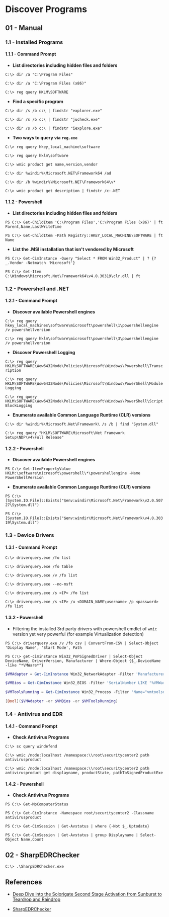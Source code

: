 # Discover Programs

## 01 - Manual

### 1.1 - Installed Programs

#### 1.1.1 - Command Prompt

- **List directories including hidden files and folders**

`C:\> dir /a "C:\Program Files"`

`C:\> dir /a "C:\Program Files (x86)"`

`C:\> reg query HKLM\SOFTWARE`

- **Find a specific program**

`C:\> dir /s /b c:\ | findstr "explorer.exe"`

`C:\> dir /s /b c:\ | findstr "jucheck.exe"`

`C:\> dir /s /b c:\ | findstr "iexplore.exe"`

- **Two ways to query via `reg.exe`**

`C:\> reg query hkey_local_machine\software`

`C:\> reg query hklm\software`

`C:\> wmic product get name,version,vendor`

`C:\> dir %windir%\Microsoft.NET\Framework64 /ad`

`C:\> dir /b %windir%\Microsoft.NET\Framework64\v*`

`C:\> wmic product get description | findstr /c:.NET`

#### 1.1.2 - Powershell

- **List directories including hidden files and folders**

`PS C:\> Get-ChildItem 'C:\Program Files','C:\Program Files (x86)' | ft Parent,Name,LastWriteTime`

`PS C:\> Get-ChildItem -Path Registry::HKEY_LOCAL_MACHINE\SOFTWARE | ft Name`

- **List the .MSI installation that isn't vendored by Microsoft**

`PS C:\> Get-CimInstance -Query "Select * FROM Win32_Product" | ? {?_.Vendor -Notmatch 'Microsoft'}`

`PS C:\> Get-Item C:\Windows\Microsoft.Net\Framework64\v4.0.30319\clr.dll | ft`

### 1.2 - Powershell and .NET

#### 1.2.1 - Command Prompt

- **Discover available Powershell engines**

`C:\> reg query hkey_local_machines\software\microsoft\powershell\1\powershellengine /v powershellversion`

`C:\> reg query hklm\software\microsoft\powershell\3\powershellengine /v powershellversion`

- **Discover Powershell Logging**

`C:\> reg query HKLM\SOFTWARE\Wow6432Node\Policies\Microsoft\Windows\Powershell\Transcription`

`C:\> reg query HKLM\SOFTWARE\Wow6432Node\Policies\Microsoft\Windows\PowerShell\ModuleLogging`

`C:\> reg query HKLM\SOFTWARE\Wow6432Node\Policies\Microsoft\Windows\PowerShell\ScriptBlockLogging`

- **Enumerate available Common Language Runtime (CLR) versions**

`C:\> dir %windir%\Microsoft.Net\Framework\ /s /b | find "System.dll"`

`C:\> reg query "HKLM\SOFTWARE\Microsoft\Net Framework Setup\NDP\v4\Full Release"`

#### 1.2.2 - Powershell

- **Discover available Powershell engines**

`PS C:\> Get-ItemPropertyValue HKLM:\software\microsoft\powershell\*\powershellengine -Name PowerShellVersion`

- **Enumerate available Common Language Runtime (CLR) versions**

`PS C:\> [System.IO.File]::Exists("$env:windir\Microsoft.Net\Framework\v2.0.50727\System.dll")`

`PS C:\> [System.IO.File]::Exists("$env:windir\Microsoft.Net\Framework\v4.0.30319\System.dll")`

### 1.3 - Device Drivers

#### 1.3.1 - Command Prompt

`C:\> driverquery.exe /fo list`

`C:\> driverquery.exe /fo table`

`C:\> driverquery.exe /v /fo list`

`C:\> driverquery.exe --no-msft`

`C:\> driverquery.exe /s <IP> /fo list`

`C:\> driverquery.exe /s <IP> /u <DOMAIN_NAME\username> /p <password> /fo list`

#### 1.3.2 - Powershell

- Filtering the installed 3rd party drivers with powershell cmdlet of `wmic` version yet very powerful (for example Virtualization detection)

`PS C:\> driverquery.exe /v /fo csv | ConvertFrom-CSV | Select-Object 'Display Name', 'Start Mode', Path`

`PS C:\> get-ciminstance Win32_PnPSignedDriver | Select-Object DeviceName, DriverVersion, Manufacturer | Where-Object {$_.DeviceName -like "*VMWare*"}`

```powershell
$VMAdapter = Get-CimInstance Win32_NetworkAdapter -Filter 'Manufacturer LIKE "%VMware%" OR Name LIKE "%VMWare%"'

$VMBios = Get-CimInstance Win32_BIOS -Filter 'SerialNumber LIKE "%VMWare%"'

$VMToolsRunning = Get-CimInstance Win32_Process -Filter 'Name="vmtoolsd.exe"'

[Bool]($VMAdapter -or $VMBios -or $VMToolsRunning)
```

### 1.4 - Antivirus and EDR

#### 1.4.1 - Command Prompt

- **Check Antivirus Programs**

`C:\> sc query windefend`

`C:\> wmic /node:localhost /namespace:\\root\securitycenter2 path antivirusproduct`

`C:\> wmic /node:localhost /namespace:\\root\securitycenter2 path antivirusproduct get displayname, productState, pathToSignedProductExe`

#### 1.4.2 - Powershell

- **Check Antivirus Programs**

`PS C:\> Get-MpComputerStatus`

`PS C:\> Get-CimInstance -Namespace root/securitycenter2 -Classname antivirusproduct`

`PS C:\> Get-CimSession | Get-Avstatus | where {-Not $_.Uptodate}`

`PS C:\> Get-CimSession | Get-Avstatus | group Displayname | Select-Object Name,Count`

## 02 - SharpEDRChecker

`C:\> .\SharpEDRChecker.exe`

## References

- [Deep Dive into the Solorigate Second Stage Activation from Sunburst to Teardrop and Raindrop](https://www.microsoft.com/en-us/security/blog/2021/01/20/deep-dive-into-the-solorigate-second-stage-activation-from-sunburst-to-teardrop-and-raindrop/)

- [SharpEDRChecker](https://github.com/PwnDexter/SharpEDRChecker)